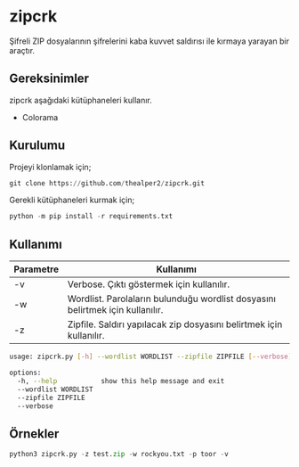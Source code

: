 # zipcrk

Şifreli ZIP dosyalarının şifrelerini kaba kuvvet saldırısı ile kırmaya yarayan bir araçtır.

## Gereksinimler

zipcrk aşağıdaki kütüphaneleri kullanır.

* Colorama

## Kurulumu

Projeyi klonlamak için;

```python
git clone https://github.com/thealper2/zipcrk.git
```
Gerekli kütüphaneleri kurmak için;

```python
python -m pip install -r requirements.txt
```

## Kullanımı

| Parametre | Kullanımı |
| --------- | --------- |
| -v        | Verbose. Çıktı göstermek için kullanılır. |
| -w        | Wordlist. Parolaların bulunduğu wordlist dosyasını belirtmek için kullanılır. |
| -z        | Zipfile. Saldırı yapılacak zip dosyasını belirtmek için kullanılır. |

```bash
usage: zipcrk.py [-h] --wordlist WORDLIST --zipfile ZIPFILE [--verbose]

options:
  -h, --help           show this help message and exit
  --wordlist WORDLIST
  --zipfile ZIPFILE
  --verbose
```

## Örnekler

```python
python3 zipcrk.py -z test.zip -w rockyou.txt -p toor -v
```
